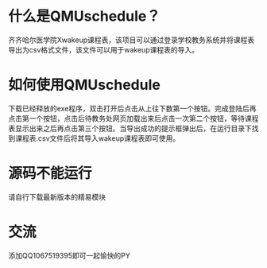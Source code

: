 # 什么是QMUschedule？
齐齐哈尔医学院Xwakeup课程表，该项目可以通过登录学校教务系统并将课程表导出为csv格式文件，该文件可以用于wakeup课程表的导入。
# 如何使用QMUschedule
下载已经释放的exe程序，双击打开后点击从上往下数第一个按钮。完成登陆后再点击第一个按钮，点击后待教务处网页加载出来后点击一次第二个按钮，等待课程表显示出来之后再点击第三个按钮。当导出成功的提示框弹出后，在运行目录下找到课程表.csv文件后将其导入wakeup课程表即可使用。
# 源码不能运行
请自行下载最新版本的精易模块
# 交流
添加QQ1067519395即可一起愉快的PY
